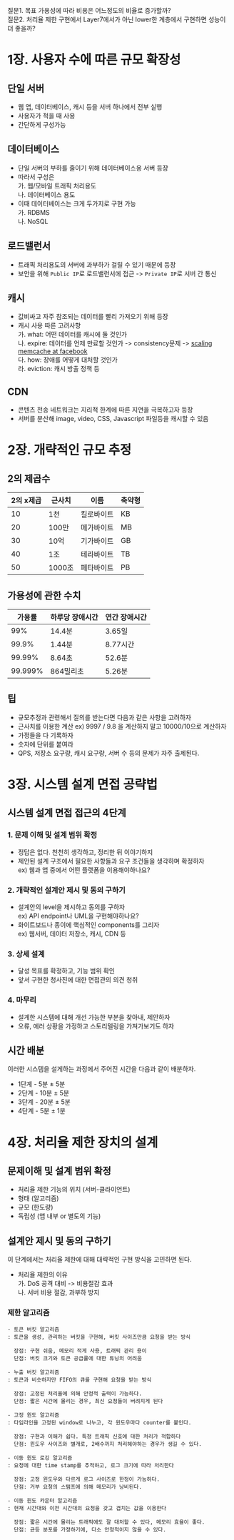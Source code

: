 질문1. 목표 가용성에 따라 비용은 어느정도의 비율로 증가할까?  
질문2. 처리율 제한 구현에서 Layer7에서가 아닌 lower한 계층에서 구현하면 성능이 더 좋을까?

# 1장. 사용자 수에 따른 규모 확장성

## 단일 서버
  - 웹 앱, 데이터베이스, 캐시 등을 서버 하나에서 전부 실행
  - 사용자가 적을 때 사용
  - 간단하게 구성가능
## 데이터베이스
  - 단일 서버의 부하를 줄이기 위해 데이터베이스용 서버 등장
  - 따라서 구성은  
    가. 웹/모바일 트래픽 처리용도  
    나. 데이터베이스 용도
  - 이때 데이터베이스는 크게 두가지로 구현 가능  
    가. RDBMS  
    나. NoSQL
## 로드밸런서
  - 트래픽 처리용도의 서버에 과부하가 걸릴 수 있기 때문에 등장
  - 보안을 위해 `Public IP`로 로드밸런서에 접근 -> `Private IP`로 서버 간 통신
## 캐시
  - 값비싸고 자주 참조되는 데이터를 빨리 가져오기 위해 등장
  - 캐시 사용 따른 고려사항  
    가. what: 어떤 데이터를 캐시에 둘 것인가  
    나. expire: 데이터를 언제 만료할 것인가 -> consistency문제 -> [scaling memcache at facebook](https://www.usenix.org/system/files/conference/nsdi13/nsdi13-final170_update.pdf)  
    다. how: 장애를 어떻게 대처할 것인가  
    라. eviction: 캐시 방출 정책 등  
## CDN
  - 콘텐츠 전송 네트워크는 지리적 한계에 따른 지연을 극복하고자 등장
  - 서버를 분산해 image, video, CSS, Javascript 파일등을 캐시할 수 있음


# 2장. 개략적인 규모 추정

## 2의 제곱수
|2의 x제곱|근사치|이름|축약형|
|---|---|---|---|
|10|1천|킬로바이트|KB|
|20|100만|메가바이트|MB|
|30|10억|기가바이트|GB|
|40|1조|테라바이트|TB|
|50|1000조|페타바이트|PB|

## 가용성에 관한 수치
|가용률|하루당 장애시간|연간 장애시간|
|---|---|---|
|99%|14.4분|3.65일|
|99.9%|1.44분|8.77시간|
|99.99%|8.64초|52.6분|
|99.999%|864밀리초|5.26분|

## 팁
  - 규모추정과 관련해서 질의를 받는다면 다음과 같은 사항을 고려하자
  - 근사치를 이용한 계산 ex) 9997 / 9.8 을 계산하지 말고 10000/10으로 계산하자
  - 가정들을 다 기록하자
  - 숫자에 단위를 붙여라
  - QPS, 저장소 요구량, 캐시 요구량, 서버 수 등의 문제가 자주 출제된다.


# 3장. 시스템 설계 면접 공략법

## 시스템 설계 면접 접근의 4단계
### 1. 문제 이해 및 설계 범위 확정
  - 정답은 없다. 천천히 생각하고, 정리한 뒤 이야기하지
  - 제안된 설계 구조에서 필요한 사항들과 요구 조건들을 생각하며 확정하자  
    ex) 웹과 앱 중에서 어떤 플랫폼을 이용해야하나요?

### 2. 개략적인 설계안 제시 및 동의 구하기
  - 설계안의 level을 제시하고 동의를 구하자  
    ex) API endpoint나 UML을 구현해야하나요?
  - 화이트보드나 종이에 핵심적인 components를 그리자  
    ex) 웹서버, 데이터 저장소, 캐시, CDN 등

### 3. 상세 설계
  - 달성 목표를 확정하고, 기능 범위 확인
  - 앞서 구현한 청사진에 대한 면접관의 의견 청취

### 4. 마무리
  - 설계한 시스템에 대해 개선 가능한 부분을 찾아내, 제안하자
  - 오류, 에러 상황을 가정하고 스토리텔링을 가져가보기도 하자

## 시간 배분
이러한 시스템을 설게하는 과정에서 주어진 시간을 다음과 같이 배분하자.  
- 1단계 - 5분 ± 5분  
- 2단계 - 10분 ± 5분  
- 3단계 - 20분 ± 5분  
- 4단계 - 5분 ± 1분


# 4장. 처리율 제한 장치의 설계

## 문제이해 및 설계 범위 확정
  - 처리율 제한 기능의 위치 (서버-클라이언트)  
  - 형태 (알고리즘)
  - 규모 (한도량)
  - 독립성 (앱 내부 or 별도의 기능)

## 설계안 제시 및 동의 구하기
  이 단계에서는 처리율 제한에 대해 대략적인 구현 방식을 고민하면 된다.  
  - 처리율 제한의 이유  
    가. DoS 공격 대비 -> 비용절감 효과  
    나. 서버 비용 절감, 과부하 방지

  ### 제한 알고리즘
    - 토큰 버킷 알고리즘  
    : 토큰을 생성, 관리하는 버킷을 구현해, 버킷 사이즈만큼 요청을 받는 방식

      장점: 구현 쉬움, 메모리 적게 사용, 트래픽 관리 용이  
      단점: 버킷 크기와 토큰 공급률에 대한 튜닝의 어려움

    - 누출 버킷 알고리즘
    : 토큰과 비슷하지만 FIFO의 큐를 구현해 요청을 받는 방식

      장점: 고정된 처리율에 의해 안정적 출력이 가능하다.
      단점: 짧은 시간에 몰리는 경우, 최신 요청들이 버려지게 된다

    - 고정 윈도 알고리즘
    : 타임라인을 고정된 window로 나누고, 각 윈도우마다 counter를 붙인다.  

      장점: 구현과 이해가 쉽다. 특정 트래픽 신호에 대한 처리가 적합하다
      단점: 윈도우 사이즈와 별개로, 2배수까지 처리해야하는 경우가 생길 수 있다.

    - 이동 윈도 로깅 알고리즘
    : 요청에 대한 time stamp를 추적하고, 로그 크기에 따라 처리한다

      장점: 고정 윈도우와 다르게 로그 사이즈로 한정이 가능하다.
      단점: 거부 요청의 스탬프에 의해 메모리가 낭비된다.  

    - 이동 윈도 카운터 알고리즘
    : 현재 시간대와 이전 시간대의 요청을 갖고 겹치는 값을 이용한다

      장점: 짧은 시간에 몰리는 트래픽에도 잘 대처할 수 있다, 메모리 효율이 좋다.
      단점: 균등 분포를 가정하기에, 다소 안정적이지 않을 수 있다.  

    
